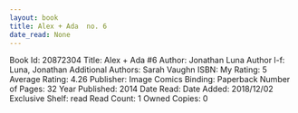 ```yaml
---
layout: book
title: Alex + Ada  no. 6
date_read: None
---
```


Book Id: 20872304
Title: Alex + Ada #6
Author: Jonathan Luna
Author l-f: Luna, Jonathan
Additional Authors: Sarah Vaughn
ISBN: 
My Rating: 5
Average Rating: 4.26
Publisher: Image Comics
Binding: Paperback
Number of Pages: 32
Year Published: 2014
Date Read: 
Date Added: 2018/12/02
Exclusive Shelf: read
Read Count: 1
Owned Copies: 0

